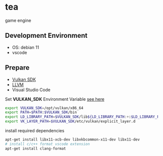# tea
game engine


## Development Environment
- OS: debian 11
- vscode

## Prepare

- [Vulkan SDK](https://vulkan.lunarg.com/sdk/home#linux)
- [LLVM](https://releases.llvm.org/download.html)
- Visual Studio Code

Set **VULKAN_SDK** Environment Variable [see here](https://vulkan.lunarg.com/doc/sdk/1.3.224.1/linux/getting_started.html)
```bash
export VULKAN_SDK=/opt/vulkan/x86_64
export PATH=$PATH:$VULKAN_SDK/bin
export LD_LIBRARY_PATH=$VULKAN_SDK/lib${LD_LIBRARY_PATH:+:$LD_LIBRARY_PATH}
export VK_LAYER_PATH=$VULKAN_SDK/etc/vulkan/explicit_layer.d
```
install required dependencies
```bash
apt-get install libx11-xcb-dev libxkbcommon-x11-dev libx11-dev
# install c/c++ format vscode extension
apt-get install clang-format
```
